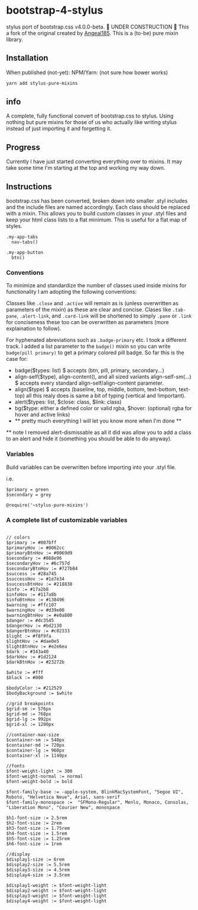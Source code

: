 # bootstrap-4-stylus

stylus port of bootstrap.css v4.0.0-beta.
🚧 UNDER CONSTRUCTION 🚧
This a fork of the original created by [Angeal185](https://github.com/angeal185). This is a (to-be) pure mixin library.

## Installation

When published (not-yet):
NPM/Yarn: (not sure how bower works)

```sh
yarn add stylus-pure-mixins
```

## info

A complete, fully functional convert of bootstrap.css to stylus. Using nothing but pure mixins for those of us who actually like writing stylus instead of just importing it and forgetting it.

## Progress

Currently I have just started converting everything over to mixins. It may take some time I'm starting at the top and working my way down.

## Instructions

bootstrap.css has been converted, broken down into smaller .styl includes and the include files are named accordingly. Each class should be replaced with a mixin. This allows you to build custom classes in your .styl files and keep your html class lists to a flat minimum. This is useful for a flat map of styles.

```stylus
.my-app-tabs
  nav-tabs()

.my-app-button
  btn()
```

### Conventions

To minimize and standardize the number of classes used inside mixins for functionality I am adopting the following conventions:

Classes like `.close` and `.active` will remain as is (unless overwritten as parameters of the mixin) as these are clear and concise. Clases like `.tab-pane`, `.alert-link`, and `.card-link` will be shortened to simply `.pane` or `.link` for conciseness these too can be overwritten as parameters (more explaination to follow).

For hyphenated abreviations such as `.badge-primary` etc. I took a different track. I added a list parameter to the `badge()` mixin so you can write `badge(pill primary)` to get a primary colored pill badge.
So far this is the case for:

* badge($types: list) $ accepts (btn, pill, primary, secondary...)
* align-self($type), align-content(), and all sized variants align-self-sm(...) $ accepts every standard align-self/align-content parameter.
* align($type) $ accepts (baseline, top, middle, bottom, text-bottom, text-top) all this realy does is same a bit of typing (vertical and !important).
* alert($types: list, $close: class, $link: class)
* bg($type: either a defined color or valid rgba, $hover: (optional) rgba for hover and active links)
* ** pretty much everything I will let you know more when I'm done **

** note I removed alert-dismissable as all it did was allow you to add a class to an alert and hide it (something you should be able to do anyway).
### Variables

Build variables can be overwritten before importing into your .styl file.

i.e.

```stylus
$primary = green
$secondary = grey

@require('~stylus-pure-mixins')
```

### A complete list of customizable variables

```stylus

// colors
$primary := #007bff
$primaryHov := #0062cc
$primaryBtnHov := #0069d9
$secondary := #868e96
$secondaryHov := #6c757d
$secondaryBtnHov := #727b84
$success := #28a745
$successHov := #1e7e34
$successBtnHov := #218838
$info := #17a2b8
$infoHov := #117a8b
$infoBtnHov := #138496
$warning := #ffc107
$warningHov := #d39e00
$warningBtnHov := #e0a800
$danger := #dc3545
$dangerHov := #bd2130
$dangerBtnHov := #c82333
$light := #f8f9fa
$lightHov := #dae0e5
$lightBtnHov := #e2e6ea
$dark := #343a40
$darkHov := #1d2124
$darkBtnHov := #23272b

$white := #fff
$black := #000

$bodyColor := #212529
$bodyBackground := $white

//grid breakpoints
$grid-sm := 576px
$grid-md := 768px
$grid-lg := 992px
$grid-xl := 1200px

//container-max-size
$container-sm := 540px
$container-md := 720px
$container-lg := 960px
$container-xl := 1140px

//fonts
$font-weight-light := 300
$font-weight-normal := normal
$font-weight-bold := bold

$font-family-base := -apple-system, BlinkMacSystemFont, "Segoe UI", Roboto, "Helvetica Neue", Arial, sans-serif
$font-family-monospace :=  "SFMono-Regular", Menlo, Monaco, Consolas, "Liberation Mono", "Courier New", monospace

$h1-font-size := 2.5rem
$h2-font-size := 2rem
$h3-font-size := 1.75rem
$h4-font-size := 1.5rem
$h5-font-size := 1.25rem
$h6-font-size := 1rem

//display
$display1-size := 6rem
$display2-size := 5.5rem
$display3-size := 4.5rem
$display4-size := 3.5rem

$display1-weight := $font-weight-light
$display2-weight := $font-weight-light
$display3-weight := $font-weight-light
$display4-weight := $font-weight-light
```
